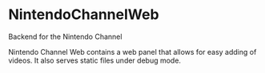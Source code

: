 # NintendoChannelWeb
Backend for the Nintendo Channel

Nintendo Channel Web contains a web panel that allows for easy adding of videos.
It also serves static files under debug mode.
